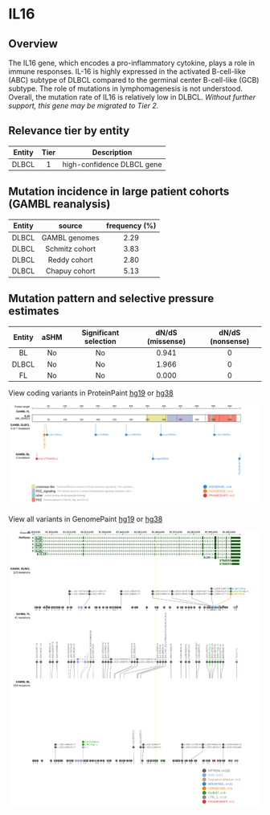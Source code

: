 # IL16
## Overview
The IL16 gene, which encodes a pro-inflammatory cytokine, plays a role in immune responses. IL-16 is highly expressed in the activated B-cell-like (ABC) subtype of DLBCL compared to the germinal center B-cell-like (GCB) subtype. The role of mutations in lymphomagenesis is not understood. Overall, the mutation rate of IL16 is relatively low in DLBCL. *Without further support, this gene may be migrated to Tier 2.* 

## Relevance tier by entity

|Entity|Tier|Description               |
|:------:|:----:|--------------------------|
|DLBCL |1   |high-confidence DLBCL gene|

## Mutation incidence in large patient cohorts (GAMBL reanalysis)

|Entity|source        |frequency (%)|
|:------:|:--------------:|:-------------:|
|DLBCL |GAMBL genomes |2.29         |
|DLBCL |Schmitz cohort|3.83         |
|DLBCL |Reddy cohort  |2.80         |
|DLBCL |Chapuy cohort |5.13         |

## Mutation pattern and selective pressure estimates

|Entity|aSHM|Significant selection|dN/dS (missense)|dN/dS (nonsense)|
|:------:|:----:|:---------------------:|:----------------:|:----------------:|
|BL    |No  |No                   |0.941           |0               |
|DLBCL |No  |No                   |1.966           |0               |
|FL    |No  |No                   |0.000           |0               |



View coding variants in ProteinPaint [hg19](https://morinlab.github.io/LLMPP/GAMBL/IL16_protein.html)  or [hg38](https://morinlab.github.io/LLMPP/GAMBL/IL16_protein_hg38.html)

![image](images/proteinpaint/IL16_NM_004513.svg)

View all variants in GenomePaint [hg19](https://morinlab.github.io/LLMPP/GAMBL/IL16.html)  or [hg38](https://morinlab.github.io/LLMPP/GAMBL/IL16_hg38.html)

![image](images/proteinpaint/IL16.svg)
